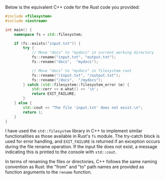 Below is the equivalent C++ code for the Rust code you provided:

```cpp
#include <filesystem>
#include <iostream>

int main() {
    namespace fs = std::filesystem;

    if (fs::exists("input.txt")) {
        try {
            // Move "docs" to "mydocs" in current working directory
            fs::rename("input.txt", "output.txt");
            fs::rename("docs",  "mydocs");

            // Move "docs" to "mydocs" in filesystem root
            fs::rename("/input.txt", "/output.txt");
            fs::rename("/docs",  "/mydocs");
        } catch (std::filesystem::filesystem_error &e) {
            std::cerr << e.what() << '\n';
            return EXIT_FAILURE;
        }
    } else {
        std::cout << "The file 'input.txt' does not exist.\n";
        return 1;
    }
}
```

I have used the `std::filesystem` library in C++ to implement similar functionalities as those available in Rust's `fs` module. The try-catch block is used for error handling, and `EXIT_FAILURE` is returned if an exception occurs during the file rename operation. If the input file does not exist, a message indicating this is printed to the console with `std::cout`.

In terms of renaming the files or directories, C++ follows the same naming convention as Rust: the "from" and "to" path names are provided as function arguments to the `rename` function.
